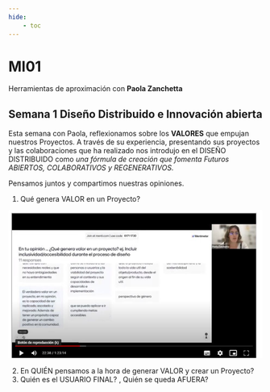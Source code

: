 ```yaml
---
hide:
    - toc
---
```


# MI01 

Herramientas de aproximación con **Paola Zanchetta**

##  Semana 1 **Diseño Distribuido e Innovación abierta**


Esta semana con Paola,  reflexionamos sobre  los **VALORES** que empujan nuestros Proyectos.
A través de su experiencia, presentando sus proyectos y las colaboraciones que ha realizado nos introdujo en el DISEÑO DISTRIBUIDO como *una fórmula  de creación que fomenta Futuros ABIERTOS, COLABORATIVOS y REGENERATIVOS.*

Pensamos juntos y compartimos nuestras opiniones.

1.	Qué genera VALOR en un Proyecto?

![](../images/MI01/EJ1.JPG)

2. En QUIÉN pensamos a la hora de generar VALOR y crear un Proyecto? 
3. Quién es el USUARIO FINAL? , Quién se queda AFUERA?

